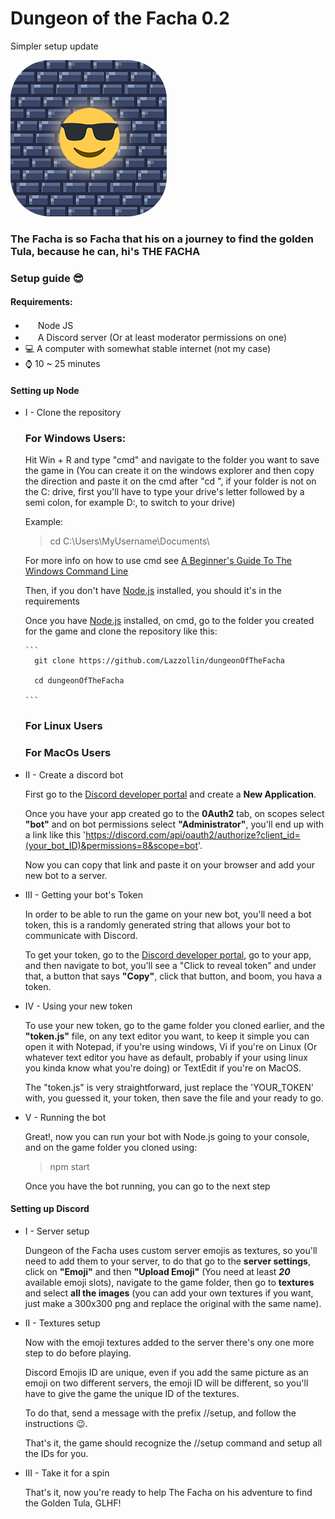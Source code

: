 # Dungeon of the Facha 0.2

Simpler setup update

<img class="logo" src="./logo.png" width="250" height="250" style="border-radius:25%"/>

### The Facha is so Facha that his on a journey to find the golden Tula, because he can, hi's THE FACHA


### Setup guide 😎

#### Requirements:

  * [<img src="https://sdtimes.com/wp-content/uploads/2018/04/1_tfZa4vsI6UusJYt_fzvGnQ.png" width="16" height="16" />](https://nodejs.org/en/) Node JS
  * <img src="https://vignette.wikia.nocookie.net/sanicman/images/c/ca/Concours-discord-cartes-voeux-fortnite-france-6.png/revision/latest?cb=20191015023221" width="16" height="16" /> A Discord server (Or at least moderator permissions on one)
  * 💻 A computer with somewhat stable internet (not my case)
  * ⌚ 10 ~ 25 minutes

#### Setting up Node

  * I - Clone the repository

    ### For Windows Users:

      Hit Win + R and type "cmd" and navigate to the folder you want to save the game in (You can create it on the windows explorer and then copy the direction and paste it on the cmd after "cd ", if your folder is not on the C: drive, first you'll have to type your drive's letter followed by a semi colon, for example D:,  to switch to your drive)

      Example:

      > cd C:\Users\MyUsername\Documents\

      For more info on how to use cmd see [A Beginner's Guide To The Windows Command Line](https://www.makeuseof.com/tag/a-beginners-guide-to-the-windows-command-line/)

      Then, if you don't have [Node.js](https://nodejs.org/en/) installed, you should it's in the requirements

      Once you have [Node.js](https://nodejs.org/en/) installed, on cmd, go to the folder you created for the game and clone the repository like this:

        ```
          git clone https://github.com/Lazzollin/dungeonOfTheFacha

          cd dungeonOfTheFacha

        ```
      
    ### For Linux Users
    ### For MacOs Users

  * II - Create a discord bot

    First go to the [Discord developer portal](https://discord.com/developers/applications) and create a **New Application**.

    Once you have your app created go to the **0Auth2** tab, on scopes select **"bot"** and on bot permissions select **"Administrator"**, you'll end up with a link like this 'https://discord.com/api/oauth2/authorize?client_id=(your_bot_ID)&permissions=8&scope=bot'.

    Now you can copy that link and paste it on your browser and add your new bot to a server.

  * III - Getting your bot's Token

    In order to be able to run the game on your new bot, you'll need a bot token, this is a randomly generated string that allows your bot to communicate with Discord.

    To get your token, go to the [Discord developer portal](https://discord.com/developers/applications), go to your app, and then navigate to bot, you'll see a "Click to reveal token" and under that, a button that says **"Copy"**, click that button, and boom, you hava a token.

  * IV - Using your new token

    To use your new token, go to the game folder you cloned earlier, and the **"token.js"** file, on any text editor you want, to keep it simple you can open it with Notepad, if you're using windows, Vi if you're on Linux (Or whatever text editor you have as default, probably if your using linux you kinda know what you're doing) or TextEdit if you're on MacOS.

    The "token.js" is very straightforward, just replace the 'YOUR_TOKEN' with, you guessed it, your token, then save the file and your ready to go.

  * V - Running the bot

    Great!, now you can run your bot with Node.js going to your console, and on the game folder you cloned using:

       > npm start

    Once you have the bot running, you can go to the next step


#### Setting up Discord

  * I - Server setup

    Dungeon of the Facha uses custom server emojis as textures, so you'll need to add them to your server, to do that go to the **server settings**, click on **"Emoji"** and then **"Upload Emoji"** (You need at least **_20_** available emoji slots), navigate to the game folder, then go to **textures** and select **all the images** (you can add your own textures if you want, just make a 300x300 png and replace the original with the same name).
    
  * II - Textures setup

    Now with the emoji textures added to the server there's ony one more step to do before playing.
    
    Discord Emojis ID are unique, even if you add the same picture as an emoji on two different servers, the emoji ID will be different, so you'll have to give the game the unique ID of the textures.
    
    To do that, send a message with the prefix //setup, and follow the instructions 😉.
    
    That's it, the game should recognize the //setup command and setup all the IDs for you.
    
  * III - Take it for a spin

    That's it, now you're ready to help The Facha on his adventure to find the Golden Tula, GLHF!
